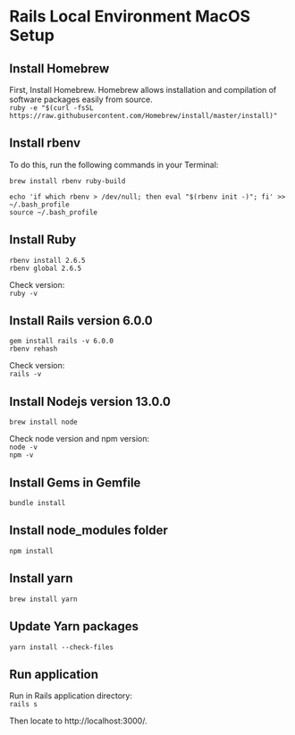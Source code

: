 # Rails Local Environment MacOS Setup

## Install Homebrew

First, Install Homebrew. Homebrew allows installation and compilation of software packages easily from source.  
`ruby -e "$(curl -fsSL https://raw.githubusercontent.com/Homebrew/install/master/install)"` 

## Install rbenv
To do this, run the following commands in your Terminal:

`brew install rbenv ruby-build`
```
echo 'if which rbenv > /dev/null; then eval "$(rbenv init -)"; fi' >> ~/.bash_profile
source ~/.bash_profile
```

## Install Ruby

`rbenv install 2.6.5`  
`rbenv global 2.6.5`  

Check version:  
`ruby -v`

## Install Rails version 6.0.0

`gem install rails -v 6.0.0`  
`rbenv rehash`  

Check version:  
`rails -v`

## Install Nodejs version 13.0.0

`brew install node`  

Check node version and npm version:  
`node -v`  
`npm -v`

## Install Gems in Gemfile

`bundle install`

## Install node_modules folder

`npm install`

## Install yarn

`brew install yarn`

## Update Yarn packages

`yarn install --check-files`

## Run application

Run in Rails application directory:  
`rails s`

Then locate to http://localhost:3000/.
